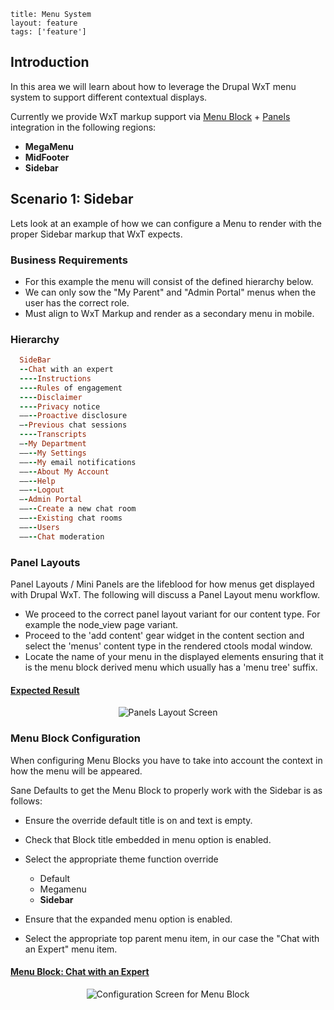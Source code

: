 ```
title: Menu System
layout: feature
tags: ['feature']
```

## Introduction

In this area we will learn about how to leverage the Drupal WxT menu system to support different contextual displays.

Currently we provide WxT markup support via [Menu Block][menu_block] + [Panels][panels] integration in the following regions:

* **MegaMenu**
* **MidFooter**
* **Sidebar**

## Scenario 1: Sidebar

Lets look at an example of how we can configure a Menu to render with the proper Sidebar markup that WxT expects.

### Business Requirements

  * For this example the menu will consist of the defined hierarchy below.
  * We can only sow the "My Parent" and "Admin Portal" menus when the user has the correct role.
  * Must align to WxT Markup and render as a secondary menu in mobile.

### Hierarchy

```rb
  SideBar
  --Chat with an expert
  ----Instructions
  ----Rules of engagement
  ----Disclaimer
  ----Privacy notice
  ——--Proactive disclosure
  —-Previous chat sessions
  ----Transcripts
  —-My Department
  ——--My Settings
  ——--My email notifications
  ——--About My Account
  ——--Help
  ——--Logout
  —-Admin Portal
  ——--Create a new chat room
  ——--Existing chat rooms
  ——--Users
  ——--Chat moderation
```

### Panel Layouts

Panel Layouts / Mini Panels are the lifeblood for how menus get displayed with Drupal WxT. The following will discuss a Panel Layout menu workflow.

* We proceed to the correct panel layout variant for our content type. For example the node_view page variant.
* Proceed to the 'add content' gear widget in the content section and select the 'menus' content type in the rendered ctools modal window.
* Locate the name of your menu in the displayed elements ensuring that it is the menu block derived menu which usually has a 'menu tree' suffix.

<div class="panel-group" id="accordion">
  <div class="panel panel-default">
    <div class="panel-heading">
      <h4 class="panel-title">
        <a data-toggle="collapse" data-parent="#accordion" href="#collapseOne">
          Expected Result
        </a>
      </h4>
    </div>
    <div id="collapseOne" class="panel-collapse collapse in">
      <div class="panel-body">
        <p align="center">
          <img alt="Panels Layout Screen" src="https://dl.dropboxusercontent.com/u/38413195/drupalwxt/features/menu/scenario_1b_backend.png" class="img-responsive">
        </p>
      </div>
    </div>
  </div>
</div>

### Menu Block Configuration

When configuring Menu Blocks you have to take into account the context in how the menu will be appeared.

Sane Defaults to get the Menu Block to properly work with the Sidebar is as follows:

* Ensure the override default title is on and text is empty.
* Check that Block title embedded in menu option is enabled.
* Select the appropriate theme function override

  * Default
  * Megamenu
  * **Sidebar**

* Ensure that the expanded menu option is enabled.
* Select the appropriate top parent menu item, in our case the "Chat with an Expert" menu item.

<div class="panel-group" id="accordion">
  <div class="panel panel-default">
    <div class="panel-heading">
      <h4 class="panel-title">
        <a data-toggle="collapse" data-parent="#accordion" href="#collapseTwo">
          Menu Block: Chat with an Expert
        </a>
      </h4>
    </div>
    <div id="collapseTwo" class="panel-collapse collapse in">
      <div class="panel-body">
        <p align="center">
          <img alt="Configuration Screen for Menu Block" src="https://dl.dropboxusercontent.com/u/38413195/drupalwxt/features/menu/scenario_1a_menublock_1a.png" class="img-responsive">
        </p>
      </div>
    </div>
  </div>
</div>

<!-- Links Referenced -->

[menu_block]:         http://drupal.org/project/menu_block
[panels]:            http://drupal.org/project/panels
